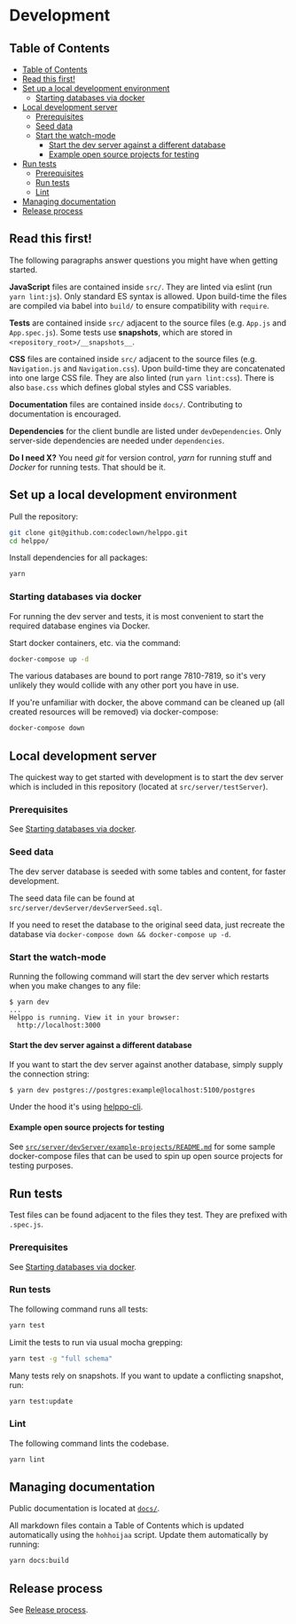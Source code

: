 # Development

## Table of Contents

<!-- hohhoijaa -->

- [Table of Contents](#table-of-contents)
- [Read this first!](#read-this-first)
- [Set up a local development environment](#set-up-a-local-development-environment)
  - [Starting databases via docker](#starting-databases-via-docker)
- [Local development server](#local-development-server)
  - [Prerequisites](#prerequisites)
  - [Seed data](#seed-data)
  - [Start the watch-mode](#start-the-watch-mode)
    - [Start the dev server against a different database](#start-the-dev-server-against-a-different-database)
    - [Example open source projects for testing](#example-open-source-projects-for-testing)
- [Run tests](#run-tests)
  - [Prerequisites](#prerequisites-1)
  - [Run tests](#run-tests-1)
  - [Lint](#lint)
- [Managing documentation](#managing-documentation)
- [Release process](#release-process)

<!-- /hohhoijaa -->

## Read this first!

The following paragraphs answer questions you might have when getting started.

**JavaScript** files are contained inside `src/`. They are linted via eslint (run `yarn lint:js`). Only standard ES syntax is allowed. Upon build-time the files are compiled via babel into `build/` to ensure compatibility with `require`.

**Tests** are contained inside `src/` adjacent to the source files (e.g. `App.js` and `App.spec.js`). Some tests use **snapshots**, which are stored in `<repository_root>/__snapshots__`.

**CSS** files are contained inside `src/` adjacent to the source files (e.g. `Navigation.js` and `Navigation.css`). Upon build-time they are concatenated into one large CSS file. They are also linted (run `yarn lint:css`). There is also `base.css` which defines global styles and CSS variables.

**Documentation** files are contained inside `docs/`. Contributing to documentation is encouraged.

**Dependencies** for the client bundle are listed under `devDependencies`. Only server-side dependencies are needed under `dependencies`.

**Do I need X?** You need _git_ for version control, _yarn_ for running stuff and _Docker_ for running tests. That should be it.

## Set up a local development environment

Pull the repository:

```bash
git clone git@github.com:codeclown/helppo.git
cd helppo/
```

Install dependencies for all packages:

```bash
yarn
```

### Starting databases via docker

For running the dev server and tests, it is most convenient to start the required database engines via Docker.

Start docker containers, etc. via the command:

```bash
docker-compose up -d
```

The various databases are bound to port range 7810-7819, so it's very unlikely they would collide with any other port you have in use.

If you're unfamiliar with docker, the above command can be cleaned up (all created resources will be removed) via docker-compose:

```bash
docker-compose down
```

## Local development server

The quickest way to get started with development is to start the dev server which is included in this repository (located at `src/server/testServer`).

### Prerequisites

See [Starting databases via docker](#starting-databases-via-docker).

### Seed data

The dev server database is seeded with some tables and content, for faster development.

The seed data file can be found at `src/server/devServer/devServerSeed.sql`.

If you need to reset the database to the original seed data, just recreate the database via `docker-compose down && docker-compose up -d`.

### Start the watch-mode

Running the following command will start the dev server which restarts when you make changes to any file:

```shell
$ yarn dev
...
Helppo is running. View it in your browser:
  http://localhost:3000
```

#### Start the dev server against a different database

If you want to start the dev server against another database, simply supply the connection string:

```shell
$ yarn dev postgres://postgres:example@localhost:5100/postgres
```

Under the hood it's using [helppo-cli](CLI.md).

#### Example open source projects for testing

See [`src/server/devServer/example-projects/README.md`](./src/server/devServer/example-projects/README.md) for some sample docker-compose files that can be used to spin up open source projects for testing purposes.

## Run tests

Test files can be found adjacent to the files they test. They are prefixed with `.spec.js`.

### Prerequisites

See [Starting databases via docker](#starting-databases-via-docker).

### Run tests

The following command runs all tests:

```bash
yarn test
```

Limit the tests to run via usual mocha grepping:

```bash
yarn test -g "full schema"
```

Many tests rely on snapshots. If you want to update a conflicting snapshot, run:

```bash
yarn test:update
```

### Lint

The following command lints the codebase.

```bash
yarn lint
```

## Managing documentation

Public documentation is located at [`docs/`](./).

All markdown files contain a Table of Contents which is updated automatically using the `hohhoijaa` script. Update them automatically by running:

```bash
yarn docs:build
```

## Release process

See [Release process](Release-process.md).

